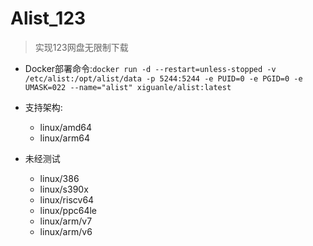 # Alist_123
> 实现123网盘无限制下载
- Docker部署命令:`docker run -d --restart=unless-stopped -v /etc/alist:/opt/alist/data -p 5244:5244 -e PUID=0 -e PGID=0 -e UMASK=022 --name="alist" xiguanle/alist:latest`

- 支持架构:
  - linux/amd64
  - linux/arm64
- 未经测试
  - linux/386
  - linux/s390x
  - linux/riscv64
  - linux/ppc64le
  - linux/arm/v7
  - linux/arm/v6

